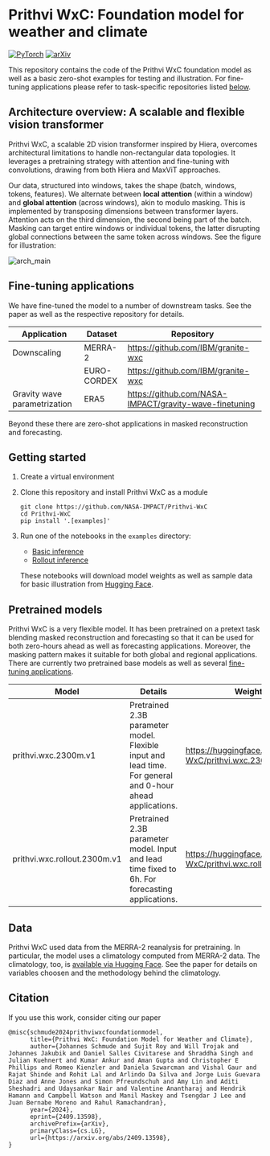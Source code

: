 # Prithvi WxC: Foundation model for weather and climate
<a href="https://pytorch.org/get-started/locally/"><img alt="PyTorch" src="https://img.shields.io/badge/PyTorch-ee4c2c?logo=pytorch&logoColor=white"></a> [![arXiv](https://img.shields.io/badge/arXiv-2409.13598-b31b1b.svg)](https://arxiv.org/abs/2409.13598) 

This repository contains the code of the Prithvi WxC foundation model as well as a basic zero-shot examples for testing and illustration. For fine-tuning applications please refer to task-specific repositories listed [below](https://github.com/NASA-IMPACT/Prithvi-WxC?tab=readme-ov-file#fine-tuning-applications).

## Architecture overview: A scalable and flexible vision transformer

Prithvi WxC, a scalable 2D vision transformer inspired by Hiera, overcomes architectural limitations to handle non-rectangular data topologies. It leverages a pretraining strategy with attention and fine-tuning with convolutions, drawing from both Hiera and MaxViT approaches.

Our data, structured into windows, takes the shape (batch, windows, tokens, features). We alternate between **local attention** (within a window) and **global attention** (across windows), akin to modulo masking. This is implemented by transposing dimensions between transformer layers. Attention acts on the third dimension, the second being part of the batch. Masking can target entire windows or individual tokens, the latter disrupting global connections between the same token across windows. See the figure for illustration:

![arch_main](https://github.com/user-attachments/assets/2a7eeb73-2ee4-485b-9756-83410866d09a)


## Fine-tuning applications

We have fine-tuned the model to a number of downstream tasks. See the paper as well as the respective repository for details.

| Application                  | Dataset     | Repository                         |
| ---------------------------- | ----------- | ---------------------------------- |
| Downscaling                  | MERRA-2     | https://github.com/IBM/granite-wxc |
|                              | EURO-CORDEX | https://github.com/IBM/granite-wxc |
| Gravity wave parametrization | ERA5        | https://github.com/NASA-IMPACT/gravity-wave-finetuning |

Beyond these there are zero-shot applications in masked reconstruction and forecasting.

## Getting started

1. Create a virtual environment
2. Clone this repository and install Prithvi WxC as a module
   ```
   git clone https://github.com/NASA-IMPACT/Prithvi-WxC
   cd Prithvi-WxC
   pip install '.[examples]'
   ```
3. Run one of the notebooks in the `examples` directory:
   - [Basic inference](examples/PrithviWxC_inference.ipynb)
   - [Rollout inference](examples/PrithviWxC_rollout.ipynb)
   
   These notebooks will download model weights as well as sample data for basic illustration from [Hugging Face](https://huggingface.co/Prithvi-WxC).

## Pretrained models

Prithvi WxC is a very flexible model. It has been pretrained on a pretext task blending masked reconstruction and forecasting so that it can be used for both zero-hours ahead as well as forecasting applications. Moreover, the masking pattern makes it suitable for both global and regional applications. There are currently two pretrained base models as well as several [fine-tuning applications](https://github.com/NASA-IMPACT/Prithvi-WxC?tab=readme-ov-file#fine-tuning-applications).

| Model                        | Details                                                                                                   | Weights                                                 |
| ---------------------------- | --------------------------------------------------------------------------------------------------------- | ------------------------------------------------------- |
| prithvi.wxc.2300m.v1         | Pretrained 2.3B parameter model. Flexible input and lead time. For general and 0-hour ahead applications. | https://huggingface.co/Prithvi-WxC/prithvi.wxc.2300m.v1 |
| prithvi.wxc.rollout.2300m.v1 | Pretrained 2.3B parameter model. Input and lead time fixed to 6h. For forecasting applications.           | https://huggingface.co/Prithvi-WxC/prithvi.wxc.rollout.2300m.v1 |


## Data

Prithvi WxC used data from the MERRA-2 reanalysis for pretraining. In particular, the model uses a climatology computed from MERRA-2 data. The climatology, too, is [available via Hugging Face](https://huggingface.co/Prithvi-WxC/prithvi.wxc.2300m.v1/tree/main/climatology). See the paper for details on variables choosen and the methodology behind the climatology.


## Citation
If you use this work, consider citing our paper

```
@misc{schmude2024prithviwxcfoundationmodel,
      title={Prithvi WxC: Foundation Model for Weather and Climate}, 
      author={Johannes Schmude and Sujit Roy and Will Trojak and Johannes Jakubik and Daniel Salles Civitarese and Shraddha Singh and Julian Kuehnert and Kumar Ankur and Aman Gupta and Christopher E Phillips and Romeo Kienzler and Daniela Szwarcman and Vishal Gaur and Rajat Shinde and Rohit Lal and Arlindo Da Silva and Jorge Luis Guevara Diaz and Anne Jones and Simon Pfreundschuh and Amy Lin and Aditi Sheshadri and Udaysankar Nair and Valentine Anantharaj and Hendrik Hamann and Campbell Watson and Manil Maskey and Tsengdar J Lee and Juan Bernabe Moreno and Rahul Ramachandran},
      year={2024},
      eprint={2409.13598},
      archivePrefix={arXiv},
      primaryClass={cs.LG},
      url={https://arxiv.org/abs/2409.13598}, 
}
```
